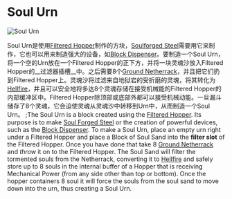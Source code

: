 # Soul Urn

![Soul Urn](block:betterwithmods:urn@8)

Soul Urn是使用[Filtered Hopper](hopper.md)制作的方块，[Soulforged Steel](../items/soulforged_steel.md)需要用它来制作，它也可以用来制造强大的设备，如[Block Dispenser](block_dispenser.md)。要制造一个Soul Urn，将一个空的Urn放在一个Filtered Hopper的正下方，并将一块灵魂沙放入Filtered Hopper的__过滤器插槽__中。之后需要8个[Ground Netherrack](../items/ground_netherrack.md)，并且把它们扔到Filtered Hopper上。灵魂沙将过滤来自地狱岩的受折磨的灵魂，将其转化为[Hellfire](../items/hellfire.md)，并且可以安全地将多达8个灵魂存储在接受机械能的Filtered Hopper的内部缓冲区中。Filtered Hopper除顶部或底部外都可以接受机械动能。一旦漏斗储存了8个灵魂，它会迫使灵魂从灵魂沙中转移到Urn中，从而制造一个Soul Urn。
;The Soul Urn is a block created using the [Filtered Hopper](hopper.md). Its purpose is to make [Soul Forged Steel](../items/soulforged_steel.md) or the creation of powerful devices, such as the [Block Dispenser](block_dispenser.md). To make a Soul Urn, place an empty urn right under a Filtered Hopper and place a Block of Soul Sand into the __filter slot__ of the Filtered Hopper. Once you have done that take 8 [Ground Netherrack](../items/ground_netherrack.md) and *throw* it on to the Filtered Hopper. The Soul Sand will filter the tormented souls from the Netherrack, converting it to [Hellfire](../items/hellfire.md) and safely store up to 8 souls in the internal buffer of a Hopper that is receiving Mechanical Power (from any side other than top or bottom). Once the hopper containers 8 soul it will force the souls from the soul sand to move down into the urn, thus creating a Soul Urn.
